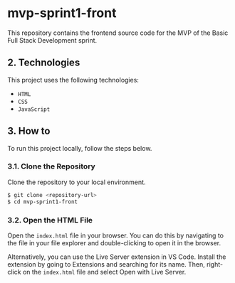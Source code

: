 # mvp-sprint1-front

This repository contains the frontend source code for the MVP of the Basic Full Stack Development sprint.

## 2. Technologies 

This project uses the following technologies:

- `HTML`
- `CSS`
- `JavaScript`

## 3. How to

To run this project locally, follow the steps below.

### 3.1. Clone the Repository

Clone the repository to your local environment.

```sh
$ git clone <repository-url>
$ cd mvp-sprint1-front
```

### 3.2. Open the HTML File

Open the `index.html` file in your browser. You can do this by navigating to the file in your file explorer and double-clicking to open it in the browser.

Alternatively, you can use the Live Server extension in VS Code. Install the extension by going to Extensions and searching for its name. Then, right-click on the `index.html` file and select Open with Live Server.
